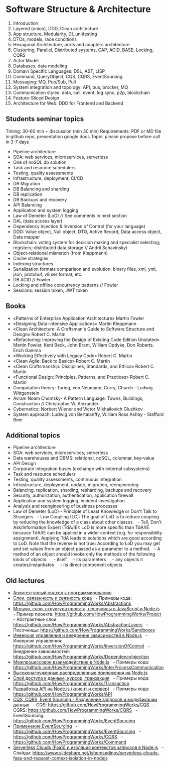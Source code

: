 # Software Structure & Architecture

1. Introduction
2. Layered (onion), DDD, Clean architecture
3. App structure, Modularity, DI, unittesting
4. DTOs, models, race conditions
5. Hexagonal Architecture, ports and adapters architecture
6. Clustering, Parallel, Distributed systems, CAP, ACID, BASE, Locking, CQRS
7. Actor Model
8. Databases, data modeling
9. Domain Specific Languages: DSL, AST, LISP
10. Command, QueryObject, CQS, CQRS, EventSourcing
11. Messaging: MQ, Pub/Sub, Pull
12. System integration and topology: API, bus, brocker, MQ
13. Communication styles: data, call, event, log sync, p2p, blockchain
14. Feature-Sliced Design
15. Architecture for Web: DDD for Frontend and Backend

## Students seminar topics

Timing: 30-60 min + discussion (min 30 min)
Requirements: PDF or MD file in github repo, presentation google docs
Topic: please propose before call in 3-7 days

- Pipeline architecture
- SOA: web services, microservices, serverless
- One of noSQL db solution
- Task and resource schedulers
- Testing, quality assessments
- Infrastructure, deployment, CI/CD
- DB Migration
- DB Balancing and sharding
- DB replication
- DB Backups and recovery
- API Balancing
- Application and system logging
- Law of Demeter (LoD) // See comments in next section
- DAL (data access layer)
- Dependency injection & Inversion of Control (for your language)
- DDD: Value object, Null object, DTO, Active Record, Data access object, Data mapper
- Blockchain: voting system for decision making and specialist selecting; registers; distributed data storage // Andrii Schavinskyi
- Object-relational mismatch (from Kleppmann)
- Cache strategies
- Indexing structures
- Serialization formats comparison and evolution: binary files, xml, yml, json, protobuf, v8 ser format, etc.
- DB ACID // Fowler
- Locking and offline concurrency patterns // Fowler
- Sessions: session token, JWT token

## Books

- «Patterns of Enterprise Application Architecture» Martin Fowler
- «Designing Data-intensive Applications» Martin Kleppmann
- «Clean Architecture: A Craftsman's Guide to Software Structure and Design» Robert C. Martin
- «Refactoring: Improving the Design of Existing Code Edition Unstated» Martin Fowler, Kent Beck, John Brant, William Opdyke, Don Roberts, Erich Gamma
- «Working Effectively with Legacy Code» Robert C. Martin
- «Clean Agile: Back to Basics» Robert C. Martin
- «Clean Craftsmanship: Disciplines, Standards, and Ethics» Robert C. Martin
- «Functional Design: Principles, Patterns, and Practices» Robert C. Martin
- Computation theory: Turing, von Neumann, Curry, Church
- Ludwig Wittgenstein 
- Avram Noam Chomsky- A Pattern Language: Towns, Buildings, Construction // Christopher W. Alexander
- Cybernetics: Norbert Wiener and Victor Mikhailovich Glushkov
- System approach: Ludwig von Bertalanffy, William Ross Ashby
- Stafford Beer

## Additional topics

- Pipeline architecture
- SOA: web services, microservices, serverless
- Data warehouses and DBMS: relational, noSQL, columnar, key-value
- API Design
- Corporate integration buses (exchange with external subsystems)
- Task and resource schedulers
- Testing, quality assessments, continuous integration
- Infrastructure, deployment, update, migration, reengineering
- Balancing, replication, sharding, resharding, backups and recovery
- Security, authorization, authentication, application firewall
- Application and system logging, incident investigation
- Analysis and reengineering of business processes
- Law of Demeter (LoD) - Principle of Least Knowledge or Don't Talk to Strangers
  - Low Coupling (LC): The goal of LoD is to reduce coupling by reducing the knowledge of a class about other classes.
  - Tell, Don't Ask/Information Expert (TdA/IE): LoD is more specific than TdA/IE because TdA/IE can be applied in a wider context (e.g. for responsibility assignment). Applying TdA leads to solutions which are good according to LoD. Note that the reverse is not true: According to LoD you may get and set values from an object passed as a parameter to a method.
  - A method of an object should invoke only the methods of the following kinds of objects:
    - itself
    - its parameters
    - any objects it creates/instantiates
    - its direct component objects

## Old lectures

- [Архитектурный подход к программированию](https://youtu.be/d_vyO2CkiOc)
- [Слои, связанность и связность кода](https://youtu.be/A3RpwNlVeyY)
  - Примеры кода: https://github.com/HowProgrammingWorks/Abstractions
- [Модули, слои, структура проекта, песочницы в JavaScript и Node.js](https://youtu.be/O7A9chb573E)
  - Пример проекта: https://github.com/HowProgrammingWorks/Project
  - Абстрактные слои: https://github.com/HowProgrammingWorks/AbstractionLayers
  - Песочницы: https://github.com/HowProgrammingWorks/Sandboxes
- [Инверсия управления и внедрение зависимостей в Node.js](https://youtu.be/Fz86Fdjz-LM)
  - Инверсия управления: https://github.com/HowProgrammingWorks/InversionOfControl
  - Внедрение зависимостей: https://github.com/HowProgrammingWorks/DependencyInjection
- [Межпроцессовое взаимодействие в Node.js](https://youtu.be/2OXWZFMvfbc)
  - Примеры кода: https://github.com/HowProgrammingWorks/InterProcessCommunication
- [Высоконагруженные распределенные приложения на Node.js](https://youtu.be/7tfZDABPvVs)
- [Слой доступа к данным, курсор, транзакция](https://youtu.be/CRcSWtWVvrA)
  - Примеры кода: https://github.com/HowProgrammingWorks/Transaction
- [Разработка API на Node.js (клиент и сервер)](https://youtu.be/-az912XBCu8)
  - Примеры кода: https://github.com/HowProgrammingWorks/API
- [CQS, CQRS, Event Sourcing - Разделение запросов и модификации данных](https://youtu.be/T2tRc80Q8Qw)
  - CQS: https://github.com/HowProgrammingWorks/CQS
  - CQRS: https://github.com/HowProgrammingWorks/CQRS
  - EventSourcing: https://github.com/HowProgrammingWorks/EventSourcing
- [Применение EventSourcing](https://youtu.be/kFNtKiK2SPs)
  - https://github.com/HowProgrammingWorks/EventSourcing
  - https://github.com/HowProgrammingWorks/CQRS
  - https://github.com/HowProgrammingWorks/Command
- [Serverless Clouds (FaaS) и изоляция контекстов запросов в Node.js](https://youtu.be/x-Rd6fPV6L8)
  - Слайды: https://www.slideshare.net/tshemsedinov/serverless-clouds-faas-and-request-context-isolation-in-nodejs
